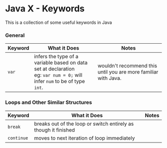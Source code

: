 # Java X - Keywords

This is a collection of some useful keywords in Java

### General

| Keyword | What it Does                                                                                                                 | Notes                                                          |
| ------- | ---------------------------------------------------------------------------------------------------------------------------- | -------------------------------------------------------------- |
| `var`   | infers the type of a variable based on data set at declaration <br/>eg: `var num = 0;` will infer `num` to be of type `int`. | wouldn't recommend this until you are more familiar with Java. |

### Loops and Other Similar Structures

| Keyword    | What it Does                                                    | Notes |
| ---------- | --------------------------------------------------------------- | ----- |
| `break`    | breaks out of the loop or switch entirely as though it finished |       |
| `continue` | moves to next iteration of loop immediately                     |       |
